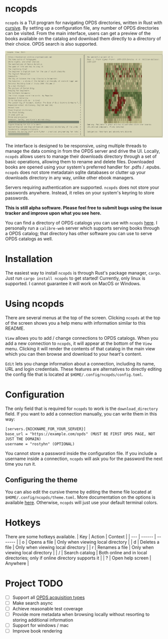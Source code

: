 # ncopds 
`ncopds` is a TUI program for navigating OPDS directories, written in Rust with [cursive](https://github.com/gyscos/cursive). By setting up a configuration file, any number of OPDS directories can be visited. From the main interface, users can get a preview of the books available on the catalog and download them directly to a directory of their choice. OPDS search is also supported.

<p align="center">
    <img src="ncopds.png" width="1000"/>
</p>

The interface is designed to be responsive, using multiple threads to manage the data coming in from the OPDS server and drive the UI. Locally, `ncopds` allows users to manage their downloads directory through a set of basic operations, allowing them to rename and delete files. Downloaded books are opened using your system's preferred handler for .pdfs / .epubs. `ncopds` does not store metadatain sqlite databases or clutter up your downloads directory in any way, unlike other ebook managers. 

Servers requiring authentication are supported. `ncopds` does not store your passwords anywhere. Instead, it relies on your system's keyring to store passwords.

**This is still alpha software. Please feel free to submit bugs using the issue tracker and improve upon what you see here.**

You can find a directory of OPDS catalogs you can use with `ncopds` [here](https://wiki.mobileread.com/wiki/OPDS). I personally run a `calibre-web` server which supports serving books through a OPDS catalog; that directory has other software you can use to serve OPDS catalogs as well.

# Installation
The easiest way to install `ncopds` is through Rust's package manager, `cargo`. Just run `cargo install ncopds` to get started! Currently, only linux is supported. I cannot guarantee it will work on MacOS or Windows.

# Using ncopds
There are several menus at the top of the screen. Clicking `ncopds` at the top of the screen shows you a help menu with information similar to this README.

`View` allows you to add / change connections to OPDS catalogs. When you add a new connection to `ncopds`, it will appear at the bottom of the `View` menu. Clicking it will render the contents of that catalog in the main view which you can then browse and download to your heart's content.

`Edit` lets you change information about a connection, including its name, URL and login credentials. These features are alternatives to directly editing the config file that is located at `$HOME/.config/ncopds/config.toml`.

# Configuration
The only field that is required for `ncopds` to work is the `download_directory` field. If you want to add a connection manually, you can write them in this way:
```
[servers.{NICKNAME_FOR_YOUR_SERVER}]
base_url = "https://example.com/opds" (MUST BE FIRST OPDS PAGE, NOT JUST THE DOMAIN)
username = "rostyhn" (OPTIONAL)
```
You cannot store a password inside the configuration file. If you include a username inside a connection, `ncopds` will ask you for the password the next time you run it.

## Configuring the theme 
You can also edit the cursive theme by editing the theme file located at `$HOME/.config/ncopds/theme.toml`. More documentation on the options is available [here](https://docs.rs/cursive/latest/cursive/theme/index.html). Otherwise, `ncopds` will just use your default terminal colors.

# Hotkeys
There are some hotkeys available.
| Key | Action | Context |
| --- | ------ | ------- |
| o   | Opens a file | Only when viewing local directory |
| d   | Deletes a file | Only when viewing local directory |
| r   | Renames a file | Only when viewing local directory |
| /   | Search catalog | Both online and in local directories; only if online directory supports it |
| ?   | Open help screen | Anywhere |

# Project TODO
- [ ] Support all [OPDS acquisition types](https://opds-spec.org/2011/06/19/understanding-acquisition-links/)
- [ ] Make search async
- [ ] Achieve reasonable test coverage
- [ ] Provide more metadata when browsing locally without resorting to storing additional information
- [ ] Support for windows / mac
- [ ] Improve book rendering
